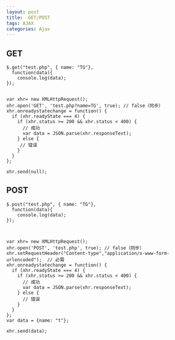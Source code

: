 ```yaml
---
layout: post
title:  GET/POST
tags: AJAX
categories: Ajax
---
```




## GET
	$.get("test.php", { name: "TG"},   
	  function(data){   
	    console.log(data);   
	});
	

	var xhr= new XMLHttpRequest();  
	xhr.open('GET', 'test.php?name=TG', true); // false（同步）  
	xhr.onreadystatechange = function() {   
	  if (xhr.readyState === 4) {   
	    if (xhr.status >= 200 && xhr.status < 400) {   
	      // 成功   
	      var data = JSON.parse(xhr.responseText);   
	    } else {   
	     // 错误   
	    }   
	  }  
	};

	xhr.send(null);






## POST
	$.post("test.php", { name: "TG"},   
	  function(data){   
	    console.log(data);   
	});

	

	var xhr= new XMLHttpRequest();   
	xhr.open('POST', 'test.php', true); // false（同步）  
	xhr.setRequestHeader("Content-type","application/x-www-form-urlencoded");  // 必需
	xhr.onreadystatechange = function() {       
	  if (xhr.readyState === 4) {       
	    if (xhr.status >= 200 && xhr.status < 400) {       
	      // 成功       
	      var data = JSON.parse(xhr.responseText);       
	    } else {       
	      // 错误       
	    }       
	  }     
	};
	var data = {name: "t"};  

	xhr.send(data);
